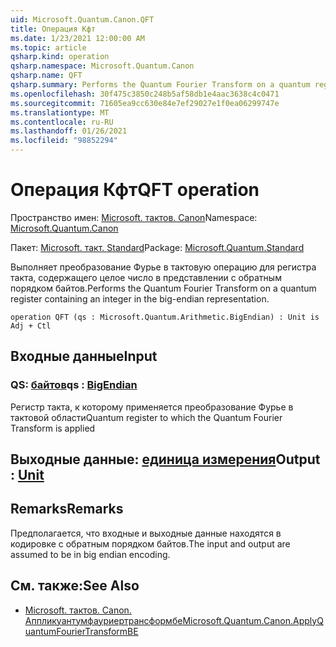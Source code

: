```yaml
---
uid: Microsoft.Quantum.Canon.QFT
title: Операция Кфт
ms.date: 1/23/2021 12:00:00 AM
ms.topic: article
qsharp.kind: operation
qsharp.namespace: Microsoft.Quantum.Canon
qsharp.name: QFT
qsharp.summary: Performs the Quantum Fourier Transform on a quantum register containing an integer in the big-endian representation.
ms.openlocfilehash: 30f475c3850c248b5af58db1e4aac3638c4c0471
ms.sourcegitcommit: 71605ea9cc630e84e7ef29027e1f0ea06299747e
ms.translationtype: MT
ms.contentlocale: ru-RU
ms.lasthandoff: 01/26/2021
ms.locfileid: "98852294"
---
```

# <a name="qft-operation"></a><span data-ttu-id="d987c-102">Операция Кфт</span><span class="sxs-lookup"><span data-stu-id="d987c-102">QFT operation</span></span>

<span data-ttu-id="d987c-103">Пространство имен: [Microsoft. тактов. Canon](xref:Microsoft.Quantum.Canon)</span><span class="sxs-lookup"><span data-stu-id="d987c-103">Namespace: [Microsoft.Quantum.Canon](xref:Microsoft.Quantum.Canon)</span></span>

<span data-ttu-id="d987c-104">Пакет: [Microsoft. такт. Standard](https://nuget.org/packages/Microsoft.Quantum.Standard)</span><span class="sxs-lookup"><span data-stu-id="d987c-104">Package: [Microsoft.Quantum.Standard](https://nuget.org/packages/Microsoft.Quantum.Standard)</span></span>


<span data-ttu-id="d987c-105">Выполняет преобразование Фурье в тактовую операцию для регистра такта, содержащего целое число в представлении с обратным порядком байтов.</span><span class="sxs-lookup"><span data-stu-id="d987c-105">Performs the Quantum Fourier Transform on a quantum register containing an integer in the big-endian representation.</span></span>

```qsharp
operation QFT (qs : Microsoft.Quantum.Arithmetic.BigEndian) : Unit is Adj + Ctl
```


## <a name="input"></a><span data-ttu-id="d987c-106">Входные данные</span><span class="sxs-lookup"><span data-stu-id="d987c-106">Input</span></span>

### <a name="qs--bigendian"></a><span data-ttu-id="d987c-107">QS: [байтов](xref:Microsoft.Quantum.Arithmetic.BigEndian)</span><span class="sxs-lookup"><span data-stu-id="d987c-107">qs : [BigEndian](xref:Microsoft.Quantum.Arithmetic.BigEndian)</span></span>

<span data-ttu-id="d987c-108">Регистр такта, к которому применяется преобразование Фурье в тактовой области</span><span class="sxs-lookup"><span data-stu-id="d987c-108">Quantum register to which the Quantum Fourier Transform is applied</span></span>



## <a name="output--unit"></a><span data-ttu-id="d987c-109">Выходные данные: [единица измерения](xref:microsoft.quantum.lang-ref.unit)</span><span class="sxs-lookup"><span data-stu-id="d987c-109">Output : [Unit](xref:microsoft.quantum.lang-ref.unit)</span></span>



## <a name="remarks"></a><span data-ttu-id="d987c-110">Remarks</span><span class="sxs-lookup"><span data-stu-id="d987c-110">Remarks</span></span>

<span data-ttu-id="d987c-111">Предполагается, что входные и выходные данные находятся в кодировке с обратным порядком байтов.</span><span class="sxs-lookup"><span data-stu-id="d987c-111">The input and output are assumed to be in big endian encoding.</span></span>

## <a name="see-also"></a><span data-ttu-id="d987c-112">См. также:</span><span class="sxs-lookup"><span data-stu-id="d987c-112">See Also</span></span>

- [<span data-ttu-id="d987c-113">Microsoft. тактов. Canon. Аппликуантумфауриертрансформбе</span><span class="sxs-lookup"><span data-stu-id="d987c-113">Microsoft.Quantum.Canon.ApplyQuantumFourierTransformBE</span></span>](xref:Microsoft.Quantum.Canon.ApplyQuantumFourierTransformBE)
